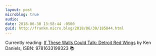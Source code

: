 ```yaml
---
layout: post
microblog: true
audio: 
date: 2018-06-30 13:58:44 -0500
guid: http://frankm.micro.blog/2018/06/30/185844.html
---
```

Currently reading: [If These Walls Could Talk: Detroit Red Wings](https://micro.blog/books/9781633199323) by Ken Daniels, ISBN: 9781633199323 📚
